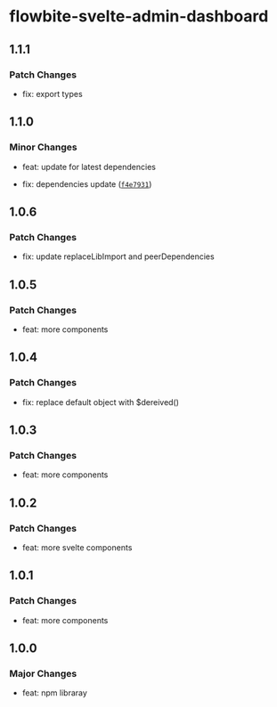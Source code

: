 # flowbite-svelte-admin-dashboard

## 1.1.1

### Patch Changes

- fix: export types

## 1.1.0

### Minor Changes

- feat: update for latest dependencies

- fix: dependencies update ([`f4e7931`](https://github.com/themesberg/flowbite-svelte-admin-dashboard/commit/f4e7931efd9851275efa8795f767730293909abe))

## 1.0.6

### Patch Changes

- fix: update replaceLibImport and peerDependencies

## 1.0.5

### Patch Changes

- feat: more components

## 1.0.4

### Patch Changes

- fix: replace default object with $dereived()

## 1.0.3

### Patch Changes

- feat: more components

## 1.0.2

### Patch Changes

- feat: more svelte components

## 1.0.1

### Patch Changes

- feat: more components

## 1.0.0

### Major Changes

- feat: npm libraray
